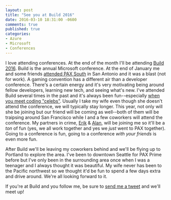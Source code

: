 ```yaml
---
layout: post
title: "See you at Build 2016"
date: 2016-03-10 18:31:00 -0600
comments: true
published: true
categories:
- Azure
- Microsoft
- Conferences
---
```


I love attending conferences. At the end of the month I'll be attending [Build 2016](http://buildwindows.com). Build is the annual Microsoft conference. At the end of January me and some friends [attended PAX South](https://www.instagram.com/p/BBJQ-PTuIzZ) in San Antonio and it was a blast (not for work). A gaming convention has a different air than a developer conference. There's a certain energy and it's very motivating being around fellow developers, learning new tech, and seeing what's new. I've attended Build several times in the past and it's always been fun--especially [when you meet coding "celebs"](http://kamranicus.com/blog/posts/7/mix-11-day-2-kinects-celebrities-kings-and-clubbin/). Usually I take my wife even though she doesn't attend the conference, we will typically stay longer. This year, not only will she be joining but our friend will be coming as well--both of them will be traipsing around San Francisco while I and a few coworkers will attend the conference. My partners in crime, [Erik](http://twitter.com/erikonarheim) & [Alan](http://twitter.com/alangrgic), will be joining me so it'll be a *ton* of fun (yes, we all work together and yes we *just* went to PAX together). Going to a conference is fun, going to a conference *with your friends* is even more fun.

After Build we'll be leaving my coworkers behind and we'll be flying up to Portland to explore the area. I've been to downtown Seattle for PAX Prime before but I've only been in the surrounding area once when I was a teenager and I always thought it was beautiful. My wife never has been to the Pacific northwest so we thought it'd be fun to spend a few days extra and drive around. We're all looking forward to it.

If you're at Build and you follow me, be sure to [send me a tweet](http://twitter.com/kamranayub) and we'll meet up!
